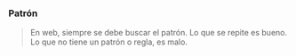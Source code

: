 ### Patrón

>En web, siempre se debe buscar el patrón. Lo que se repite es bueno. Lo que no tiene un patrón o regla, es malo.